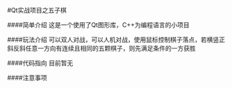 #Qt实战项目之五子棋


####简单介绍
这是一个使用了Qt图形库，C++为编程语言的小项目




####玩法介绍
可以双人对战，可以人机对战，使用鼠标控制棋子落点，若横竖正斜反斜任意一方向有连续且相同的五颗棋子，则先满足条件的一方获胜



####代码指向
目前暂无


####注意事项
